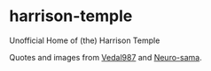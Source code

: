 # harrison-temple

Unofficial Home of (the) Harrison Temple

Quotes and images from [Vedal987](https://twitch.tv/vedal987) and [Neuro-sama]("https://www.youtube.com/@_neurosama").
